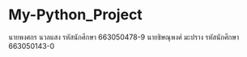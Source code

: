 # My-Python_Project
นายพงศกร นวลแสง  รหัสนักศึกษา 663050478-9 นายชิษณุพงศ์ มะปราง รหัสนักศึกษา 663050143-0
